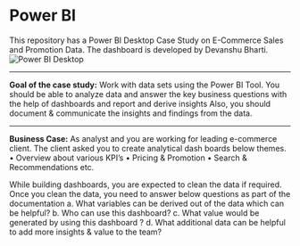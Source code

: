 # Power BI
This repository has a Power BI Desktop Case Study on E-Commerce Sales and Promotion Data.
The dashboard is developed by Devanshu Bharti.
![Power BI Desktop](https://logos-world.net/wp-content/uploads/2022/02/Microsoft-Power-BI-Symbol.png)

---

**Goal of the case study:**
Work with data sets using the Power BI Tool. 
You should be able to analyze data and answer the key business questions with the help of dashboards and report and derive insights
Also, you should document & communicate the insights and findings from the data.

---

**Business Case:**
As analyst and you are working for leading e-commerce client. The client asked you to create analytical dash boards below themes.
• Overview about various KPI’s
• Pricing & Promotion
• Search & Recommendations
etc.

While building dashboards, you are expected to clean the data if required. Once you clean the data, you need to answer below questions as part of the
documentation
a. What variables can be derived out of the data which can be helpful?
b. Who can use this dashboard?
c. What value would be generated by using this dashboard ?
d. What additional data can be helpful to add more insights & value to the team?
